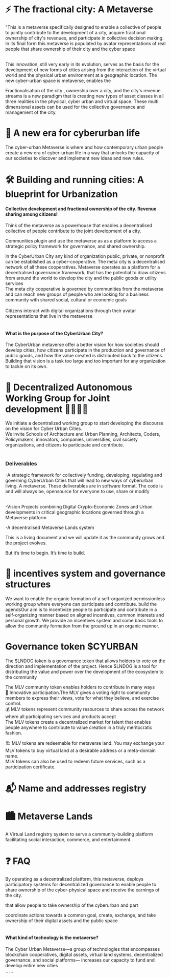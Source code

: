 # ⚡️ The fractional city: A Metaverse
"This is a metaverse specifically designed to enable a collective of people to jointly contribute to the development of a city, acquire fractional ownership of city's revenues, and participate in collective decision making. In its final form this metaverse is populated by avatar representations of real people that share ownership of their city and the cyber space <br><br>

This innovation, still very early in its evolution, serves as the basis for the development of new forms of cities arising from the interaction of the virtual world and the physical urban environment at a geographic location. The new cyber-urban space is metaverse, enables the 

Fractionalisation of the city , ownership over a city, and the city's revenue streams  is a new paradigm that is creating new types of asset classes in all three realities in the physical, cyber urban and virtual space. These multi dimensional assets can be used for the collective governance and management of the city.


# 💎 A new era for cyberurban life
The cyber-urban Metaverse is where and how contemporary urban people create a new era of cyber-urban life in a way that unlocks the capacity of our societies to discover and implement new ideas and new rules.<br>

# 🛠 Building and running cities: A blueprint for Urbanization
#### Collective development and fractional ownership of the city. Revenue sharing among citizens!
Think of the metaverse as a powerhouse that enables a decentralised collective of people contribute to the joint development of a city. 

Communities plugin and use the metaverse as as a platform to access a strategic policy framework for governance, and shared ownership.<br>

In the CyberUrban City any kind of organization public, private, or nonprofit can be established as a cyber-cooperative. The meta city is a decentralised network of all these cooperatives. Metaverse operates as a platform for a decentralised governance framework, that has the potential to draw citizens from around the world to develop the city and the public goods or utility services<br>
The meta city cooperative is governed by communities from the metaverse and can reach new groups of people who are looking for a business community with shared social, cultural or economic goals<br><br> 
Citizens interact with digital organizations through their avatar representations that live in the metaverse<br><br> 

#### What is the purpose of the CyberUrban City?
The CyberUrban metaverse offer a better vision for how societies should develop cities, how citizens participate in the production and governance of public goods, and how the value created is distributed back to the citizens. Building that vision is a task too large and too important for any organization to tackle on its own.


# 👫 Decentralized Autonomous Working Group for Joint development  👫👫👫👫
We initiate a decentralized working group to start developing the discourse on the vision for Cyber Urban Cities.  
We invite Schools of Archtecture and Urban Planning, Architects, Coders, Policymakers, innovators, companies, universities, civil society organizations, and citizens to participate and contribute.<br><br> 
### Deliverables
-A strategic framework for collectively funding, developing, regulating and governing CyberUrban Cities that will lead to new ways of cyberurban living. A metaverse.
These deliverables are in software format. The code is and will always be, opensource for everyone to use, share or modify<br><br>

-Vision Projects combining Digital Crypto-Economic Zones and Urban developments in critical geographic locations governed through a Metaverse platform

-A decentralised Metaverse Lands system



This is a living document and we will update it as the community grows and the project evolves.<br>

But it’s time to begin. It’s time to build.

# 🚀 incentives system and governance structures
We want to enable the organic formation of a self-organized permissionless working group where everyone can participate and contribute.  build the agendsOur aim is to incentivize people to participate and contribute in a self-organizing manner based on aligned incentives, common interests and personal growth. 
We provide an incentives system and some basic tools to allow the community formation from the ground up in an organic manner.



# Governance token $CYURBAN
The $LNDOG token is a governance token that allows holders to vote on the direction and implementation of the project. Hence $LNDOG is a tool for distributing the value and power over the development of the ecosystem to the community

The MLV community token enables holders to contribute in many ways<br>
📢 Innovative participation.The MLV gives a voting right to community members to express their views, vote for what they believe, and exercise control.<br> 
💰 MLV tokens represent community resources to share across the network where all participating services and products accept<br>
The MLV tokens create a decentralized market for talent that enables people anywhere to contribute to value creation in a truly meritocratic fashion.<br>

🏗 MLV tokens are redeemable for metaverse land. You may exchange your MLV tokens to buy virtual land at a desirable address or a meta-domain name.<br>
MLV tokens can also be used to redeem future services, such as a participation certificate.<br>


# 📬 Name and addresses registry

# 🏙 Metaverse Lands  
A Virtual Land registry system to serve a community-building platform facilitating social interaction, commerce, and entertainment.


# ❓ FAQ
By operating as a decentralized platform, this metaverse, deploys participatory systems for decentralized governance to enable people to share ownership of the cyber-physical space and receive the earnings of the city.

that allow people to take ownership of the cyberurban and part


coordinate actions towards a common goal, create, exchange, and take ownership of their digital assets and the public space<br><br>

####  What kind of technology is the metaverse?
The Cyber Urban Metaverse—a group of technologies that encompasses blockchain cooperatives, digital assets, virtual land systems, decentralized governance, and social platforms— increases our capacity to fund and develop entire new cities<br><be>..
...
